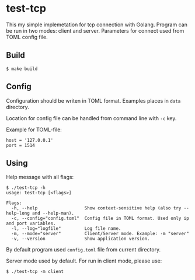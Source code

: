 # test-tcp

This my simple implemetation for tcp connection with Golang.
Program can be run in two modes: client and server. Parameters for connect used from TOML config file.

## Build

    $ make build

## Config

Configuration should be writen in TOML format. Examples places in `data` directory.

Location for config file can be handled from command line with `-c` key.

Example for TOML-file:

    host = '127.0.0.1'
    port = 1514

## Using

Help message with all flags:

    $ ./test-tcp -h
    usage: test-tcp [<flags>]

    Flags:
      -h, --help                  Show context-sensitive help (also try --help-long and --help-man).
      -c, --config="config.toml"  Config file in TOML format. Used only ip and port variables.
      -l, --log="logfile"         Log file name.
      -m, --mode="server"         Client/Server mode. Example: -m "server"
      -v, --version               Show application version.

By default program used `config.toml` file from current directory.

Server mode used by default. For run in client mode, please use:

    $ ./test-tcp -m client
